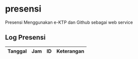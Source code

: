 # presensi
Presensi Menggunakan e-KTP dan Github sebagai web service

## Log Presensi
Tanggal | Jam | ID | Keterangan
--- | --- | --- | ---
